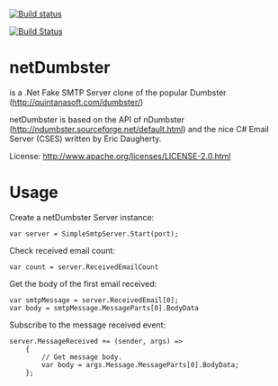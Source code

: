 [![Build status](https://ci.appveyor.com/api/projects/status/su9xd1ddo1bv5q4i?svg=true)](https://ci.appveyor.com/project/cmendible/netdumbster)

[![Build Status](https://dev.azure.com/mendible/mendible/_apis/build/status/netDumbster)](https://dev.azure.com/mendible/mendible/_build/latest?definitionId=1)

# netDumbster 
is a .Net Fake SMTP Server clone of the popular Dumbster (http://quintanasoft.com/dumbster/)

netDumbster is based on the API of nDumbster (http://ndumbster.sourceforge.net/default.html) and the nice C# Email Server (CSES) written by Eric Daugherty.

License: http://www.apache.org/licenses/LICENSE-2.0.html

# Usage

Create a netDumbster Server instance:
````
var server = SimpleSmtpServer.Start(port);
````

Check received email count:
````
var count = server.ReceivedEmailCount
````

Get the body of the first email received:
````
var smtpMessage = server.ReceivedEmail[0];
var body = smtpMessage.MessageParts[0].BodyData
```` 

Subscribe to the message received event:
````
server.MessageReceived += (sender, args) =>
    {
        // Get message body.
        var body = args.Message.MessageParts[0].BodyData;
    };
````